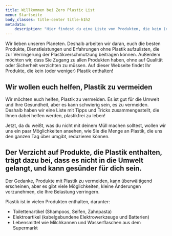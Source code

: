 ```yaml
---
title: Willkommen bei Zero Plastic List
menu: Startseite
body_classes: title-center title-h1h2
metadata:
    description: "Hier findest du eine Liste von Produkten, die kein (oder weniger) Plastik enthalten. Wir werden diese Liste von Zeit zu Zeit erweitern."
---
```

Wir lieben unseren Planeten. Deshalb arbeiten wir daran, euch die besten Produkte, Dienstleistungen und Erfahrungen ohne Plastik aufzulisten, die zur Verringerung der Plastikverschmutzung beitragen können. Außerdem möchten wir, dass Sie Zugang zu allen Produkten haben, ohne auf Qualität oder Sicherheit verzichten zu müssen. Auf dieser Webseite findet Ihr Produkte, die kein (oder weniger) Plastik enthalten!

## Wir wollen euch helfen, Plastik zu vermeiden
Wir möchten euch helfen, Plastik zu vermeiden. Es ist gut für die Umwelt und Ihre Gesundheit, aber es kann schwierig sein, es zu vermeiden. Deshalb haben wir eine Liste mit Tipps und Tricks zusammengestellt, die Ihnen dabei helfen werden, plastikfrei zu leben!

Jetzt, da du weißt, was du nicht mit deinem Müll machen solltest, wollen wir uns ein paar Möglichkeiten ansehen, wie Sie die Menge an Plastik, die uns den ganzen Tag über umgibt, reduzieren können.

## Der Verzicht auf Produkte, die Plastik enthalten, trägt dazu bei, dass es nicht in die Umwelt gelangt, und kann gesünder für dich sein.
Der Gedanke, Produkte mit Plastik zu vermeiden, kann überwältigend erscheinen, aber es gibt viele Möglichkeiten, kleine Änderungen vorzunehmen, die Ihre Belastung verringern.

Plastik ist in vielen Produkten enthalten, darunter:
- Toilettenartikel (Shampoos, Seifen, Zahnpasta)
- Elektroartikel (kabelgebundene Elektrowerkzeuge und Batterien)
- Lebensmittel wie Milchkannen und Wasserflaschen aus dem Supermarkt